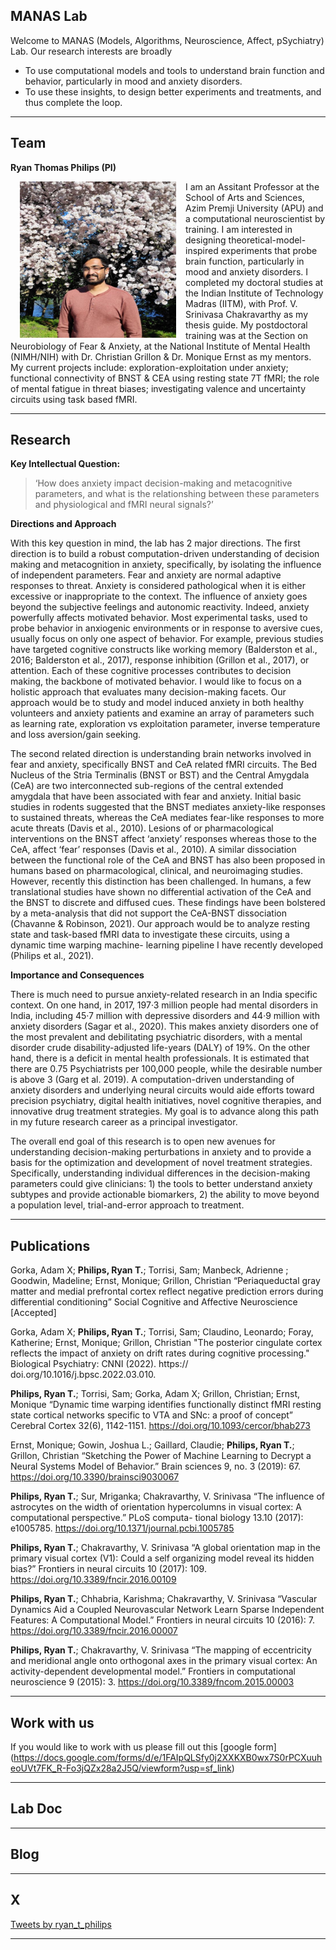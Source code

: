 

## MANAS Lab

Welcome to MANAS (Models, Algorithms, Neuroscience, Affect, pSychiatry) Lab. Our research interests are broadly
- To use computational models and tools to understand brain function and behavior, particularly in mood and anxiety disorders.
- To use these insights, to design better experiments and treatments, and thus complete the loop. 

---

## Team

**Ryan Thomas Philips (PI)**

 <img align="left" width="250" height="250" src="./assets/images/c1_ryan_pic_semiformal_v3.jpg" hspace="15"> 
I am an Assitant Professor at the School of Arts and Sciences, Azim Premji University (APU) and a computational neuroscientist by training. I am interested in designing theoretical-model-inspired experiments that probe brain function, particularly in mood and anxiety disorders. I completed my doctoral studies at the Indian Institute of Technology Madras (IITM), with Prof. V. Srinivasa Chakravarthy as my thesis guide. My postdoctoral training was at the Section on Neurobiology of Fear & Anxiety, at the National Institute of Mental Health (NIMH/NIH) with Dr. Christian Grillon & Dr. Monique Ernst as my mentors. My current projects include: exploration-exploitation under anxiety; functional connectivity of BNST & CEA using resting state 7T fMRI; the role of mental fatigue in threat biases; investigating valence and uncertainty circuits using task based fMRI.

---

## Research

**Key Intellectual Question:**

>‘How does anxiety impact decision-making and metacognitive parameters, and what is the relationshing between these parameters and physiological and fMRI neural signals?’

**Directions and Approach**

With this key question in mind, the lab has 2 major directions. The first direction is to
build a robust computation-driven understanding of decision making and metacognition in anxiety, specifically,
by isolating the influence of independent parameters. Fear and anxiety are normal adaptive responses to threat.
Anxiety is considered pathological when it is either excessive or inappropriate to the context. The influence of
anxiety goes beyond the subjective feelings and autonomic reactivity. Indeed, anxiety powerfully affects
motivated behavior. Most experimental tasks, used to probe behavior in anxiogenic environments or in response
to aversive cues, usually focus on only one aspect of behavior. For example, previous studies have targeted
cognitive constructs like working memory (Balderston et al., 2016; Balderston et al., 2017), response inhibition
(Grillon et al., 2017), or attention. Each of these cognitive processes contributes to decision making, the backbone
of motivated behavior. I would like to focus on a holistic approach that evaluates many decision-making facets. 
Our approach would be to study and model induced anxiety in both healthy volunteers and anxiety patients and examine an array of
parameters such as learning rate, exploration vs exploitation parameter, inverse temperature and loss
aversion/gain seeking.

The second related direction is understanding brain networks involved in fear and anxiety, specifically BNST and
CeA related fMRI circuits. The Bed Nucleus of the Stria Terminalis (BNST or BST) and the Central Amygdala
(CeA) are two interconnected sub-regions of the central extended amygdala that have been associated with fear
and anxiety. Initial basic studies in rodents suggested that the BNST mediates anxiety-like responses to sustained
threats, whereas the CeA mediates fear-like responses to more acute threats (Davis et al., 2010). Lesions of or
pharmacological interventions on the BNST affect ‘anxiety’ responses whereas those to the CeA, affect ‘fear’
responses (Davis et al., 2010). A similar dissociation between the functional role of the CeA and BNST has also
been proposed in humans based on pharmacological, clinical, and neuroimaging studies. However, recently this
distinction has been challenged. In humans, a few translational studies have shown no differential activation of
the CeA and the BNST to discrete and diffused cues. These findings have been bolstered by a meta-analysis that
did not support the CeA-BNST dissociation (Chavanne & Robinson, 2021). Our approach would be to analyze
resting state and task-based fMRI data to investigate these circuits, using a dynamic time warping machine-
learning pipeline I have recently developed (Philips et al., 2021). 

**Importance and Consequences**

There is much need to pursue anxiety-related research in an India specific context. On one hand, in 2017, 197·3
million people had mental disorders in India, including 45·7 million with depressive disorders and 44·9 million
with anxiety disorders (Sagar et al., 2020). This makes anxiety disorders one of the most prevalent and
debilitating psychiatric disorders, with a mental disorder crude disability-adjusted life-years (DALY) of 19%. On
the other hand, there is a deficit in mental health professionals. It is estimated that there are 0.75 Psychiatrists per
100,000 people, while the desirable number is above 3 (Garg et al. 2019). A computation-driven understanding of
anxiety disorders and underlying neural circuits would aide efforts toward precision psychiatry, digital health
initiatives, novel cognitive therapies, and innovative drug treatment strategies. My goal is to advance along this
path in my future research career as a principal investigator.

The overall end goal of this research is to open new avenues for understanding decision-making perturbations in
anxiety and to provide a basis for the optimization and development of novel treatment strategies. Specifically,
understanding individual differences in the decision-making parameters could give clinicians: 1) the tools to
better understand anxiety subtypes and provide actionable biomarkers, 2) the ability to move beyond a population
level, trial-and-error approach to treatment.

---

## Publications

Gorka, Adam X; **Philips, Ryan T.**; Torrisi, Sam; Manbeck, Adrienne ; Goodwin, Madeline; Ernst, Monique;
Grillon, Christian “Periaqueductal gray matter and medial prefrontal cortex reflect negative prediction errors
during differential conditioning” Social Cognitive and Affective Neuroscience [Accepted]

Gorka, Adam X; **Philips, Ryan T.**; Torrisi, Sam; Claudino, Leonardo; Foray, Katherine;
Ernst, Monique; Grillon, Christian "The posterior cingulate cortex reflects the impact of anxiety
on drift rates during cognitive processing." Biological Psychiatry: CNNI (2022). https://
doi.org/10.1016/j.bpsc.2022.03.010.

**Philips, Ryan T.**; Torrisi, Sam; Gorka, Adam X; Grillon, Christian; Ernst, Monique “Dynamic
time warping identifies functionally distinct fMRI resting state cortical networks specific to VTA
and SNc: a proof of concept” Cerebral Cortex 32(6), 1142-1151. https://doi.org/10.1093/cercor/bhab273

Ernst, Monique; Gowin, Joshua L.; Gaillard, Claudie; **Philips, Ryan T.**; Grillon, Christian
“Sketching the Power of Machine Learning to Decrypt a Neural Systems Model of Behavior.” Brain
sciences 9, no. 3 (2019): 67. https://doi.org/10.3390/brainsci9030067

**Philips, Ryan T.**; Sur, Mriganka; Chakravarthy, V. Srinivasa “The influence of astrocytes on the
width of orientation hypercolumns in visual cortex: A computational perspective.” PLoS computa-
tional biology 13.10 (2017): e1005785. https://doi.org/10.1371/journal.pcbi.1005785

**Philips, Ryan T.**; Chakravarthy, V. Srinivasa “A global orientation map in the primary visual
cortex (V1): Could a self organizing model reveal its hidden bias?” Frontiers in neural circuits 10
(2017): 109. https://doi.org/10.3389/fncir.2016.00109

**Philips, Ryan T.**; Chhabria, Karishma; Chakravarthy, V. Srinivasa “Vascular Dynamics Aid a
Coupled Neurovascular Network Learn Sparse Independent Features: A Computational Model.”
Frontiers in neural circuits 10 (2016): 7. https://doi.org/10.3389/fncir.2016.00007

**Philips, Ryan T.**; Chakravarthy, V. Srinivasa “The mapping of eccentricity and meridional angle
onto orthogonal axes in the primary visual cortex: An activity-dependent developmental model.”
Frontiers in computational neuroscience 9 (2015): 3. https://doi.org/10.3389/fncom.2015.00003

---

## Work with us

If you would like to work with us please fill out this [google form] (https://docs.google.com/forms/d/e/1FAIpQLSfy0j2XXKXB0wx7S0rPCXuuheoUVt7FK_R-Fo3jQZx28a2J5Q/viewform?usp=sf_link)

---

## Lab Doc

---

## Blog

---

## X

<a class="twitter-timeline" href="https://twitter.com/ryan_t_philips?ref_src=twsrc%5Etfw">Tweets by ryan_t_philips</a> <script async src="https://platform.twitter.com/widgets.js" charset="utf-8"></script>

---
